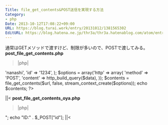 ```yaml
---
Title: file_get_contents&POST送信を実現する方法
Category:
- php
Date: 2013-10-12T17:08:22+09:00
URL: https://blog.turai.work/entry/20131012/1381565302
EditURL: https://blog.hatena.ne.jp/thr3a/thr3a.hatenablog.com/atom/entry/11696248318758671506
---
```


通常はGETメソッドで渡すけど、制限が多いので、POSTで渡してみる。
<b>post_file_get_contents.php</b>
>|php|
<?php
$url = './post_file_get_contents_oya.php';
$data = array(
	'name' => 'nanashi',
	'id' => '1234',
);
$options = array('http' => array(
	'method' => 'POST',
	'content' => http_build_query($data),
));
$contents = file_get_contents($url, false, stream_context_create($options));
echo $contents;
?>
||<
<b>post_file_get_contents_oya.php</b>
>|php|
<?php
echo "氏名:" . $_POST["name"] . "<br>";
echo "ID:" . $_POST["id"];
||<
